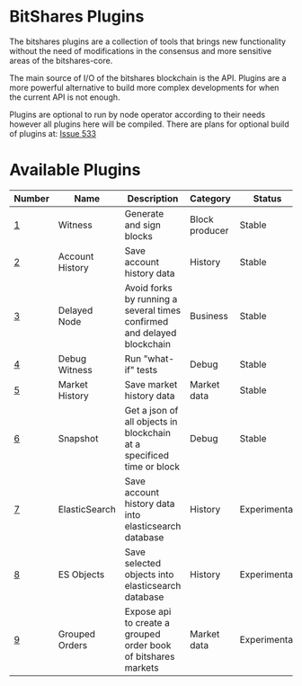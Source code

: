 # BitShares Plugins

The bitshares plugins are a collection of tools that brings new functionality without the need of modifications in the consensus and more sensitive areas of the bitshares-core.

The main source of I/O of the bitshares blockchain is the API. Plugins are a more powerful alternative to build more complex developments for when the current API is not enough.

Plugins are optional to run by node operator according to their needs however all plugins here will be compiled. There are plans for optional build of plugins at: [Issue 533](https://github.com/bitshares/bitshares-core/issues/533)

# Available Plugins

Number              | Name                     | Description                                                                 | Category       | Status        | SpaceID     
--------------------|--------------------------|-----------------------------------------------------------------------------|----------------|---------------|--------------|
[1](witness)        | Witness                  | Generate and sign blocks                                                    | Block producer | Stable        | 4
[2](account_history)| Account History          | Save account history data                                                   | History        | Stable        |
[3](delayed_node)   | Delayed Node             | Avoid forks by running a several times confirmed and delayed blockchain     | Business       | Stable        |
[4](debug_witness)  | Debug Witness            | Run "what-if" tests                                                         | Debug          | Stable        |
[5](market_history) | Market History           | Save market history data                                                    | Market data    | Stable        | 5
[6](snapshot)       | Snapshot                 | Get a json of all objects in blockchain at a specificed time or block       | Debug          | Stable        | 
[7](elasticsearch)  | ElasticSearch            | Save account history data into elasticsearch database                       | History        | Experimental  | 6
[8](es_objects)     | ES Objects               | Save selected objects into elasticsearch database                           | History        | Experimental  |
[9](grouped_orders) | Grouped Orders           | Expose api to create a grouped order book of bitshares markets              | Market data    | Experimental  |